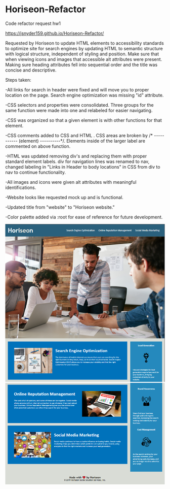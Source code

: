 # Horiseon-Refactor
Code refactor request hw1

https://jsnyder159.github.io/Horiseon-Refactor/

Requested by Horiseon to update HTML elements to accessibility standards to optimize site for search engines by updating HTML to semantic structure with logical structure, independent of styling and position. Make sure that when viewing icons and images that accessible alt attributes were present. Making sure heading attributes fell into sequential order and the title was concise and descriptive.

Steps taken:

-All links for search in header were fixed and will move you to proper location on the page. Search engine optimization was missing "id" attribute.

-CSS selectors and properties were consolidated. Three groups for the same function were made into one and relabeled for easier navigating.

-CSS was organized so that a given element is with other functions for that element.

-CSS comments added to CSS and HTML . CSS areas are broken by /* ----------- (element) ----------*/. Elements inside of the larger label are commented on above function.

-HTML was updated removing div's and replacing them with proper standard element labels. div for navigation lines was renamed to nav, changed labeling in "Links in Header to body locations" in CSS from div to nav to continue functionality.

-All images and icons were given alt attributes with meaningful identifications.

-Website looks like requested mock up and is functional.

-Updated title from "website" to "Horiseon website."

-Color palette added via :root for ease of reference for future development.

![My Horiseon snip it of my modifications.](./assets/images/website.PNG)
![My Horiseon snip it of my modifications2.](/assets/images/website2.PNG)